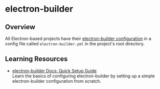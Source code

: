 # electron-builder

## Overview

All Electron-based projects have their [electron-builder configuration](https://electron.build/configuration.html) in a config file called `electron-builder.yml` in the project's root directory.

## Learning Resources

-   [electron-builder Docs: Quick Setup Guide](https://electron.build/#quick-setup-guide)  
    Learn the basics of configuring electron-builder by setting up a simple electron-builder configuration from scratch.
